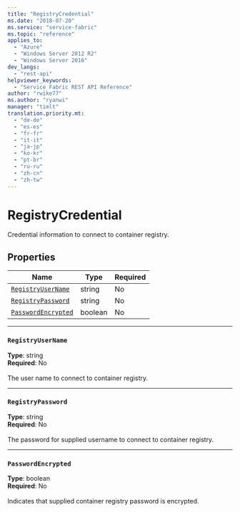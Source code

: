```yaml
---
title: "RegistryCredential"
ms.date: "2018-07-20"
ms.service: "service-fabric"
ms.topic: "reference"
applies_to: 
  - "Azure"
  - "Windows Server 2012 R2"
  - "Windows Server 2016"
dev_langs: 
  - "rest-api"
helpviewer_keywords: 
  - "Service Fabric REST API Reference"
author: "rwike77"
ms.author: "ryanwi"
manager: "timlt"
translation.priority.mt: 
  - "de-de"
  - "es-es"
  - "fr-fr"
  - "it-it"
  - "ja-jp"
  - "ko-kr"
  - "pt-br"
  - "ru-ru"
  - "zh-cn"
  - "zh-tw"
---
```

# RegistryCredential

Credential information to connect to container registry.

## Properties
| Name | Type | Required |
| --- | --- | --- |
| [`RegistryUserName`](#registryusername) | string | No |
| [`RegistryPassword`](#registrypassword) | string | No |
| [`PasswordEncrypted`](#passwordencrypted) | boolean | No |

____
### `RegistryUserName`
__Type__: string <br/>
__Required__: No<br/>
<br/>
The user name to connect to container registry.

____
### `RegistryPassword`
__Type__: string <br/>
__Required__: No<br/>
<br/>
The password for supplied username to connect to container registry.

____
### `PasswordEncrypted`
__Type__: boolean <br/>
__Required__: No<br/>
<br/>
Indicates that supplied container registry password is encrypted.
